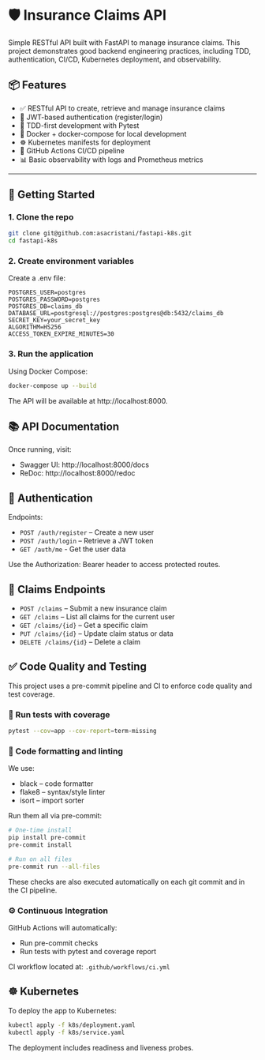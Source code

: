 # 🛡️ Insurance Claims API

Simple RESTful API built with FastAPI to manage insurance claims.
This project demonstrates good backend engineering practices, including TDD, authentication, CI/CD, Kubernetes deployment, and observability.


## 📦 Features

- ✅ RESTful API to create, retrieve and manage insurance claims
- 🔐 JWT-based authentication (register/login)
- 🧪 TDD-first development with Pytest
- 🐳 Docker + docker-compose for local development
- ☸️ Kubernetes manifests for deployment
- 🔁 GitHub Actions CI/CD pipeline
- 📊 Basic observability with logs and Prometheus metrics

---

## 🚀 Getting Started

### 1. Clone the repo

```bash
git clone git@github.com:asacristani/fastapi-k8s.git
cd fastapi-k8s
```

### 2. Create environment variables

Create a .env file:

```env
POSTGRES_USER=postgres
POSTGRES_PASSWORD=postgres
POSTGRES_DB=claims_db
DATABASE_URL=postgresql://postgres:postgres@db:5432/claims_db
SECRET_KEY=your_secret_key
ALGORITHM=HS256
ACCESS_TOKEN_EXPIRE_MINUTES=30
```


### 3. Run the application
Using Docker Compose:

```bash
docker-compose up --build
```
The API will be available at http://localhost:8000.

## 📚 API Documentation

Once running, visit:

- Swagger UI: http://localhost:8000/docs
- ReDoc: http://localhost:8000/redoc

## 🔐 Authentication

Endpoints:
- `POST /auth/register` – Create a new user
- `POST /auth/login` – Retrieve a JWT token
- `GET /auth/me` - Get the user data

Use the Authorization: Bearer <token> header to access protected routes.

## 📝 Claims Endpoints

- `POST /claims` – Submit a new insurance claim
- `GET /claims` – List all claims for the current user
- `GET /claims/{id}` – Get a specific claim
- `PUT /claims/{id}` – Update claim status or data
- `DELETE /claims/{id}` – Delete a claim

## ✅ Code Quality and Testing

This project uses a pre-commit pipeline and CI to enforce code quality and test coverage.

### 🧪 Run tests with coverage

```bash
pytest --cov=app --cov-report=term-missing
```

### 🧹 Code formatting and linting
We use:

- black – code formatter
- flake8 – syntax/style linter
- isort – import sorter

Run them all via pre-commit:

```bash
# One-time install
pip install pre-commit
pre-commit install

# Run on all files
pre-commit run --all-files
```

These checks are also executed automatically on each git commit and in the CI pipeline.

### ⚙️ Continuous Integration

GitHub Actions will automatically:

- Run pre-commit checks
- Run tests with pytest and coverage report

CI workflow located at: `.github/workflows/ci.yml`

## ☸️ Kubernetes
To deploy the app to Kubernetes:

```bash
kubectl apply -f k8s/deployment.yaml
kubectl apply -f k8s/service.yaml
```

The deployment includes readiness and liveness probes.
